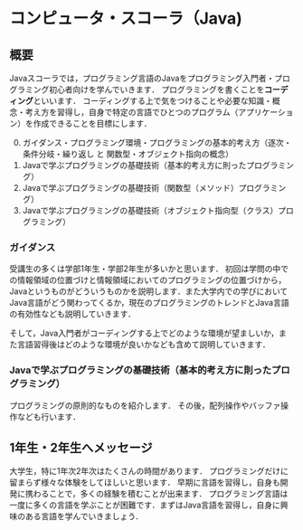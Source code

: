 # コンピュータ・スコーラ（Java)

## 概要

Javaスコーラでは，プログラミング言語のJavaをプログラミング入門者・プログラミング初心者向けを学んでいきます．
プログラミングを書くことを**コーディング**といいます．
コーディングする上で気をつけることや必要な知識・概念・考え方を習得し，自身で特定の言語でひとつのプログラム（アプリケーション）を作成できることを目標にします．

0. ガイダンス・プログラミング環境・プログラミングの基本的考え方（逐次・条件分岐・繰り返し と 関数型・オブジェクト指向の概念）
1. Javaで学ぶプログラミングの基礎技術（基本的考え方に則ったプログラミング）
2. Javaで学ぶプログラミングの基礎技術（関数型（メソッド）プログラミング）
3. Javaで学ぶプログラミングの基礎技術（オブジェクト指向型（クラス）プログラミング）


### ガイダンス

受講生の多くは学部1年生・学部2年生が多いかと思います．
初回は学問の中での情報領域の位置づけと情報領域においてのプログラミングの位置づけから，Javaというものがどういうものかを説明します．また大学内での学びにおいてJava言語がどう関わってくるか，現在のプログラミングのトレンドとJava言語の有効性なども説明していきます．

そして，Java入門者がコーディングする上でどのような環境が望ましいか，また言語習得後はどのような環境が良いかなども含めて説明していきます．

### Javaで学ぶプログラミングの基礎技術（基本的考え方に則ったプログラミング）

プログラミングの原則的なものを紹介します．
その後，配列操作やバッファ操作なども行います．

## 1年生・2年生へメッセージ

大学生，特に1年次2年次はたくさんの時間があります．
プログラミングだけに留まらず様々な体験をしてほしいと思います．
早期に言語を習得し，自身も開発に携わることで，多くの経験を積むことが出来ます．
プログラミング言語は一度に多くの言語を学ぶことが困難です．まずはJava言語を習得し，自身に興味のある言語を学んでいきましょう．
